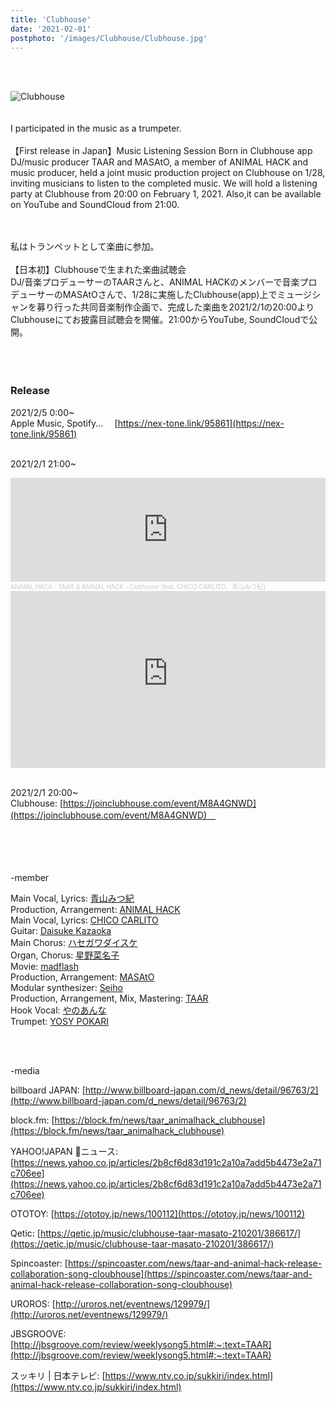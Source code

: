 ```yaml
---
title: 'Clubhouse'
date: '2021-02-01'
postphoto: '/images/Clubhouse/Clubhouse.jpg'
---
```

<br>
<br>

![Clubhouse](/images/Clubhouse/Clubhouse.jpg)
<br>
<br>
<br>
I participated in the music as a trumpeter.<br>
<br>
【First release in Japan】Music Listening Session Born in Clubhouse app <br>
DJ/music producer TAAR and MASAtO, a member of ANIMAL HACK and music producer, held a joint music production project on Clubhouse on 1/28, inviting musicians to listen to the completed music. We will hold a listening party at Clubhouse from 20:00 on February 1, 2021. Also,it can be available on YouTube and SoundCloud from 21:00.
<br>
<br>
<br>

私はトランペットとして楽曲に参加。<br>
<br>
【日本初】Clubhouseで生まれた楽曲試聴会　<br>
DJ/音楽プロデューサーのTAARさんと、ANIMAL HACKのメンバーで音楽プロデューサーのMASAtOさんで、1/28に実施したClubhouse(app)上でミュージシャンを募り行った共同音楽制作企画で、完成した楽曲を2021/2/1の20:00よりClubhouseにてお披露目試聴会を開催。21:00からYouTube, SoundCloudで公開。
<br>
<br>
<br>
<br>

### Release

2021/2/5 0:00~ <br>
Apple Music, Spotify... ⠀  [https://nex-tone.link/95861](https://nex-tone.link/95861) <br>
<br>

2021/2/1 21:00~ <br>

<div className={utilStyles.video}>
<iframe width="100%" height="166" scrolling="no" frameborder="no" allow="autoplay" src="https://w.soundcloud.com/player/?url=https%3A//api.soundcloud.com/tracks/976124821&color=%23ff5500&auto_play=false&hide_related=false&show_comments=true&show_user=true&show_reposts=false&show_teaser=true"></iframe><div style="font-size: 10px; color: #cccccc;line-break: anywhere;word-break: normal;overflow: hidden;white-space: nowrap;text-overflow: ellipsis; font-family: Interstate,Lucida Grande,Lucida Sans Unicode,Lucida Sans,Garuda,Verdana,Tahoma,sans-serif;font-weight: 100;"><a href="https://soundcloud.com/animalhack" title="ANIMAL HACK" target="_blank" style="color: #cccccc; text-decoration: none;">ANIMAL HACK</a> · <a href="https://soundcloud.com/animalhack/clubhouse" title="TAAR &amp; ANIMAL HACK - Clubhouse (feat. CHICO CARLITO、青山みつ紀)" target="_blank" style="color: #cccccc; text-decoration: none;">TAAR &amp; ANIMAL HACK - Clubhouse (feat. CHICO CARLITO、青山みつ紀)</a></div>
</div>

<div style="position:relative; padding-bottom:56.25%; height:0; overflow:hidden;" >
<iframe style="position: absolute; top: 0; left: 0; width: 100%; height: 100%;" width="560" height="315" src="https://www.youtube-nocookie.com/embed/pQRvQdFv2YI" frameborder="0" allow="accelerometer; autoplay; clipboard-write; encrypted-media; gyroscope; picture-in-picture" allowfullscreen></iframe><br>
</div>

<br>

2021/2/1 20:00~ <br>
Clubhouse:  [https://joinclubhouse.com/event/M8A4GNWD](https://joinclubhouse.com/event/M8A4GNWD)　<br>
<br>
<br>
<br>
<br>

-member <br>

Main Vocal, Lyrics: [青山みつ紀](https://www.instagram.com/mi2kiaoyama/) <br>
Production, Arrangement: [ANIMAL HACK](https://www.instagram.com/animalhack/) <br>
Main Vocal, Lyrics: [CHICO CARLITO](https://www.instagram.com/chicocarlito1993/) <br>
Guitar: [Daisuke Kazaoka](https://www.instagram.com/daisukekazaoka/) <br>
Main Chorus: [ハセガワダイスケ](https://www.instagram.com/hasenano/) <br>
Organ, Chorus: [星野菜名子](https://www.instagram.com/nanaco_7ch_/) <br>
Movie: [madflash](https://twitter.com/madflash) <br>
Production, Arrangement: [MASAtO](https://www.instagram.com/masato.anml) <br>
Modular synthesizer: [Seiho](https://www.instagram.com/seiho777/) <br>
Production, Arrangement, Mix, Mastering: [TAAR](https://www.instagram.com/taar88/) <br>
Hook Vocal: [やのあんな](https://www.instagram.com/anna_inthesea/) <br>
Trumpet: [YOSY POKARI](https://www.instagram.com/pokaryosy) <br>


<br>
<br>

-media <br>

billboard JAPAN: [http://www.billboard-japan.com/d_news/detail/96763/2](http://www.billboard-japan.com/d_news/detail/96763/2) <br>

block.fm: [https://block.fm/news/taar_animalhack_clubhouse](https://block.fm/news/taar_animalhack_clubhouse) <br>

YAHOO!JAPAN ニュース: [https://news.yahoo.co.jp/articles/2b8cf6d83d191c2a10a7add5b4473e2a71c706ee](https://news.yahoo.co.jp/articles/2b8cf6d83d191c2a10a7add5b4473e2a71c706ee) <br>

OTOTOY: [https://ototoy.jp/news/100112](https://ototoy.jp/news/100112) <br>

Qetic: [https://qetic.jp/music/clubhouse-taar-masato-210201/386617/](https://qetic.jp/music/clubhouse-taar-masato-210201/386617/) <br>

Spincoaster: [https://spincoaster.com/news/taar-and-animal-hack-release-collaboration-song-cloubhouse](https://spincoaster.com/news/taar-and-animal-hack-release-collaboration-song-cloubhouse) <br>

UROROS: [http://uroros.net/eventnews/129979/](http://uroros.net/eventnews/129979/) <br>

JBSGROOVE: [http://jbsgroove.com/review/weeklysong5.html#:~:text=TAAR](http://jbsgroove.com/review/weeklysong5.html#:~:text=TAAR) <br>

スッキリ | 日本テレビ: [https://www.ntv.co.jp/sukkiri/index.html](https://www.ntv.co.jp/sukkiri/index.html) <br>


<br>
<br>
<br>
<br>
<!-- 
#h1
##h2
###h3
####h4
#####h5
######h6
- brabra is list
**bold text**
_Italic_ or *Italic*

-->

<center>
© 2021 YOSY POKARI
</center>
<br>